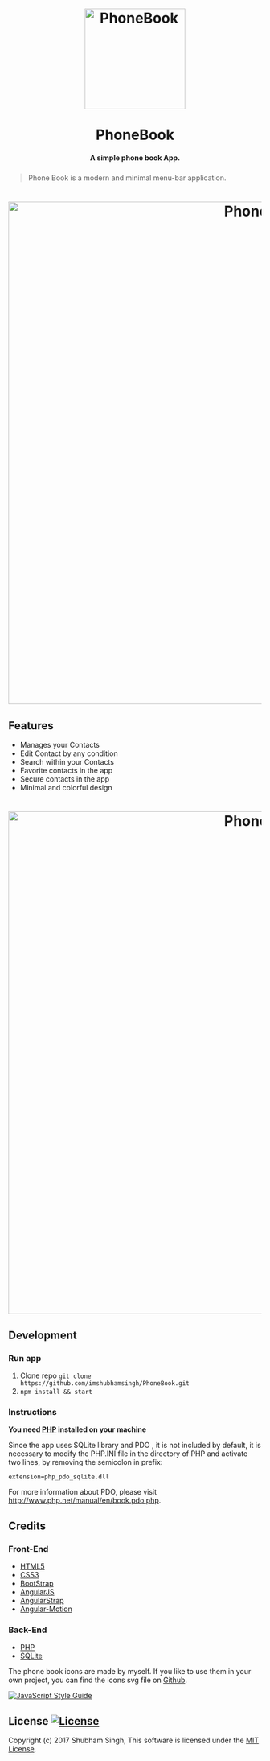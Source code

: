 <h1 align="center">
<a href="https://github.com/jackd248/temps">
<img src="https://github.com/imshubhamsingh/PhoneBook/raw/master/assets/img/aboutLogo.png?raw=true" alt="PhoneBook" width="200"/></a><br/><br/>
PhoneBook
<br/>

</h1>
<h4 align="center">A simple phone book App.</h4>
<h5 align="center"></h5>

> Phone Book is a modern and minimal menu-bar application.

<h1 align="center">
<img src="https://github.com/imshubhamsingh/PhoneBook/raw/master/Screenshot/screenshot1.png?raw=true" alt="PhoneBook" width="999px"/>
</h1>


## Features

* Manages your Contacts
* Edit Contact by any condition
* Search within your Contacts
* Favorite contacts in the app
* Secure contacts in the app
* Minimal and colorful design


<h1 align="center">
<img src="https://github.com/imshubhamsingh/PhoneBook/raw/master/Screenshot/screenshot2.png?raw=true" alt="PhoneBook" width="999px"/>
</h1>

## Development

### Run app

1. Clone repo ```git clone https://github.com/imshubhamsingh/PhoneBook.git```
2. ```npm install && start  ```


### Instructions

__You need [PHP](http://php.net/manual/en/install.php) installed on your machine__

Since the app uses SQLite library and PDO , it is not included by default, it is necessary to modify the PHP.INI file in the directory of PHP and activate two lines, by removing the semicolon in prefix: 

```extension=php_pdo_sqlite.dll ```


For more information about PDO, please visit http://www.php.net/manual/en/book.pdo.php.

## Credits

### Front-End

* [HTML5]()
* [CSS3]()
* [BootStrap](http://getbootstrap.com/)
* [AngularJS](https://angularjs.org/)
* [AngularStrap](http://mgcrea.github.io/angular-strap/)
* [Angular-Motion](https://github.com/mgcrea/angular-motion)

### Back-End

* [PHP](http://php.net/)
* [SQLite](https://sqlite.org/)


The phone book icons are made by myself. If you like to use them in your own project, you can find the icons svg file  on [Github](https://github.com/imshubhamsingh/PhoneBook/blob/master/assets/svg/logo.svg).

[![JavaScript Style Guide](https://cdn.rawgit.com/feross/standard/master/badge.svg)](https://github.com/feross/standard)

## License [![License](https://img.shields.io/github/license/hyperium/hyper.svg)]()

Copyright (c) 2017 Shubham Singh, This software is licensed under the [MIT License](LICENSE).

